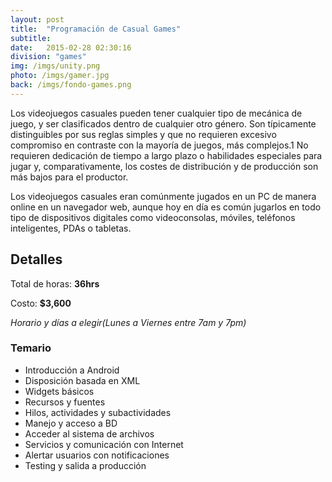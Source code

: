 ```yaml
---
layout: post
title:  "Programación de Casual Games"
subtitle:
date:   2015-02-28 02:30:16
division: "games"
img: /imgs/unity.png
photo: /imgs/gamer.jpg
back: /imgs/fondo-games.png
---
```

Los videojuegos casuales pueden tener cualquier tipo de mecánica de juego, y ser clasificados dentro de cualquier otro género. Son típicamente distinguibles por sus reglas simples y que no requieren excesivo compromiso en contraste con la mayoría de juegos, más complejos.1 No requieren dedicación de tiempo a largo plazo o habilidades especiales para jugar y, comparativamente, los costes de distribución y de producción son más bajos para el productor.

Los videojuegos casuales eran comúnmente jugados en un PC de manera online en un navegador web, aunque hoy en día es común jugarlos en todo tipo de dispositivos digitales como videoconsolas, móviles, teléfonos inteligentes, PDAs o tabletas.


## Detalles
Total de horas: **36hrs**

Costo: **$3,600**

*Horario y días a elegir(Lunes a Viernes entre 7am y 7pm)*

### Temario
- Introducción a Android
- Disposición basada en XML
- Widgets básicos
- Recursos y fuentes
- Hilos, actividades y subactividades
- Manejo y acceso a BD
- Acceder al sistema de archivos
- Servicios y comunicación con Internet
- Alertar usuarios con notificaciones
- Testing y salida a producción